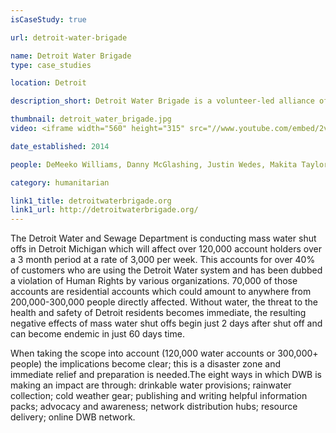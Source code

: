 ```yaml
---
isCaseStudy: true

url: detroit-water-brigade

name: Detroit Water Brigade
type: case_studies

location: Detroit

description_short: Detroit Water Brigade is a volunteer-led alliance of compassionate citizens of Detroit and their international allies working to bring emergency relief to families facing water shut offs while advocating for an income-based Water Affordability Plan in Detroit.

thumbnail: detroit_water_brigade.jpg
video: <iframe width="560" height="315" src="//www.youtube.com/embed/2vzwk2K7mCI" frameborder="0" allowfullscreen></iframe>

date_established: 2014

people: DeMeeko Williams, Danny McGlashing, Justin Wedes, Makita Taylor, Rodney Deas, Shamayim Harris, Mike Turner, Beulah Walker

category: humanitarian

link1_title: detroitwaterbrigade.org
link1_url: http://detroitwaterbrigade.org/
---
```


The Detroit Water and Sewage Department is conducting mass water shut offs in Detroit Michigan which will affect over 120,000 account holders over a 3 month period at a rate of 3,000 per week. This accounts for over 40% of customers who are using the Detroit Water system and has been dubbed a violation of Human Rights by various organizations. 70,000 of those accounts are residential accounts which could amount to anywhere from 200,000-300,000 people directly affected. Without water, the threat to the health and safety of Detroit residents becomes immediate, the resulting negative effects of mass water shut offs begin just 2 days after shut off and can become endemic in just 60 days time.

When taking the scope into account (120,000 water accounts or 300,000+ people) the implications become clear; this is a disaster zone and immediate relief and preparation is needed.The eight ways in which DWB is making an impact are through: drinkable water provisions; rainwater collection; cold weather gear; publishing and writing helpful information packs; advocacy and awareness; network distribution hubs; resource delivery; online DWB network.